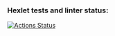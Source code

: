 ### Hexlet tests and linter status:
[![Actions Status](https://github.com/dutlov/python-project-lvl3/workflows/hexlet-check/badge.svg)](https://github.com/dutlov/python-project-lvl3/actions)